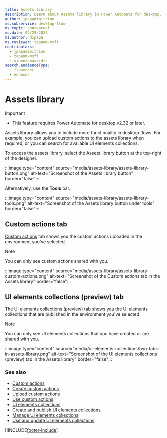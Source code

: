 ```yaml
---
title: Assets library 
description: Learn about Assets library in Power Automate for desktop.
author: jpapadimitriou
ms.subservice: desktop-flow
ms.topic: conceptual
ms.date: 04/25/2024
ms.author: dipapa
ms.reviewer: tapanm-msft
contributors:
  - jpapadimitriou
  - tapanm-msft
  - yiannismavridis
search.audienceType: 
  - flowmaker
  - enduser
---
```


# Assets library

> [!IMPORTANT]
> - This feature requires Power Automate for desktop v2.32 or later.

Assets library allows you to include more functionality in desktop flows. For example, you can upload custom actions to the assets library when required, or you can search for available UI elements collections.

To access the assets library, select the Assets library button at the top-right of the designer.

:::image type="content" source="media/assets-library/assets-library-button.png" alt-text="Screenshot of the Assets library button" border="false":::

Alternatively, use the **Tools** bar.

:::image type="content" source="media/assets-library/assets-library-tools.png" alt-text="Screenshot of the Assets library button under tools" border="false":::

## Custom actions tab

[Custom actions](custom-actions.md) tab shows you the custom actions uploaded in the environment you've selected.

> [!NOTE]
> You can only see custom actions shared with you.

:::image type="content" source="media/assets-library/assets-library-custom-actions.png" alt-text="Screenshot of the Custom actions tab in the Assets library" border="false":::

## UI elements collections (preview) tab

The UI elements collections (preview) tab shows you the UI elements collections that are published in the environment you've selected.

> [!NOTE]
> You can only see UI elements collections that you have created or are shared with you.

:::image type="content" source="media/ui-elements-collections/two-tabs-in-assets-library.png" alt-text="Screenshot of the UI elements collections (preview) tab in the Assets library" border="false":::

### See also

- [Custom actions](custom-actions.md)
- [Create custom actions](create-custom-actions.md)
- [Upload custom actions](upload-custom-actions.md)
- [Use custom actions](use-custom-actions.md)
- [UI elements collections](ui-elements-collections.md)
- [Create and publish UI elements collections](create-ui-elements-collections.md)
- [Manage UI elements collections](manage-ui-elements-collections.md)
- [Use and update UI elements collections](use-update-ui-elements-collections.md)

[!INCLUDE[footer-include](../includes/footer-banner.md)]
